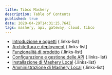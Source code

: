 ```yaml
---
title: Tibco Mashery
description: Table of Contents
published: true
date: 2020-04-29T14:31:25.764Z
tags: mashery, api, gateway, cloud, tibco
---
```


- [Introduzione e oggetti](/integration/tibcomashery/intro)
{.links-list}
- [Architettura e deployment](/integration/tibcomashery/architecture)
{.links-list}
- [Funzionalità di prodotto](/integration/tibcomashery/features)
{.links-list}
- [Configurazione e gestione delle API](/integration/tibcomashery/apimanagement)
{.links-list}
- [Installazione di Mashery Local](/integration/tibcomashery/mlinstallation)
{.links-list}
- [Amministrazione di Mashery Local](/integration/tibcomashery/mladministration)
{.links-list}